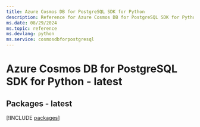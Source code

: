 ```yaml
---
title: Azure Cosmos DB for PostgreSQL SDK for Python
description: Reference for Azure Cosmos DB for PostgreSQL SDK for Python
ms.date: 08/29/2024
ms.topic: reference
ms.devlang: python
ms.service: cosmosdbforpostgresql
---
```

# Azure Cosmos DB for PostgreSQL SDK for Python - latest
## Packages - latest
[!INCLUDE [packages](cosmos-db-for-postgresql-index.md)]
